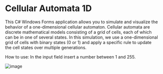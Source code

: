 # Cellular Automata 1D
This C# Windows Forms application allows you to simulate and visualize the behavior of a one-dimensional cellular automaton. Cellular automata are discrete mathematical models consisting of a grid of cells, each of which can be in one of several states. In this simulation, we use a one-dimensional grid of cells with binary states (0 or 1) and apply a specific rule to update the cell states over multiple generations.

How to use: In the input field insert a number between 1 and 255.


![image](https://github.com/GrujicBard/CellularAutomata/assets/33715866/88675c9e-f057-4e3d-b56f-594b16cfcb77)

